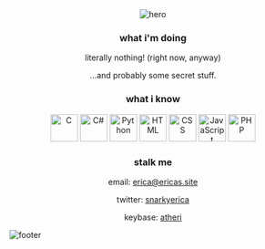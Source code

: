 <div align="center">
<img src="https://raw.githubusercontent.com/snarkyerica/snarkyerica/master/img/hero.svg" alt="hero">

### what i'm doing
literally nothing! (right now, anyway)

...and probably some secret stuff.

### what i know
<img width=48 alt="C" title="C" src="https://raw.githubusercontent.com/konpa/devicon/master/icons/c/c-original.svg"/>

<img width=48 alt="C#" title="C#" src="https://raw.githubusercontent.com/konpa/devicon/master/icons/csharp/csharp-original.svg"/>

<img width=48 alt="Python" title="Python" src="https://raw.githubusercontent.com/konpa/devicon/master/icons/python/python-original.svg"/>

<img width=48 alt="HTML" title="HTML" src="https://raw.githubusercontent.com/konpa/devicon/master/icons/html5/html5-original-wordmark.svg"/>

<img width=48 alt="CSS" title="CSS" src="https://raw.githubusercontent.com/konpa/devicon/master/icons/css3/css3-original-wordmark.svg"/>

<img width=48 alt="JavaScript" title="JavaScript" src="https://raw.githubusercontent.com/konpa/devicon/master/icons/javascript/javascript-original.svg"/>

<img width=48 alt="PHP" title="PHP... reluctantly." src="https://raw.githubusercontent.com/konpa/devicon/master/icons/php/php-plain.svg"/>

### stalk me
email: [erica@ericas.site][email]

twitter: [snarkyerica][twitter]

keybase: [atheri][keybase]

</div>

<img src="https://raw.githubusercontent.com/snarkyerica/snarkyerica/master/img/foot.svg" alt="footer">

<!-- hyperlinks -->
[email]: mailto:erica@ericas.site
[twitter]: https://twitter.com/snarkyerica
[keybase]: https://keybase.io/atheri
